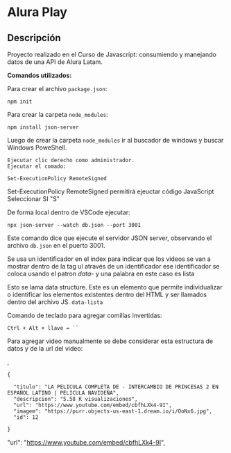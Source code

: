 # Alura Play
## Descripción
Proyecto realizado en el Curso de Javascript: consumiendo y manejando datos de una API de  Alura Latam.

**Comandos utilizados:**

Para crear el archivo `package.json`:

`npm init`

Para crear la carpeta `node_modules`:

`npm install json-server`

Luego de crear la carpeta `node_modules` ir al buscador de windows y buscar Windows PoweShell.

    Ejecutar clic derecho como administrador.
    Ejecutar el comado:
`Set-ExecutionPolicy RemoteSigned`

Set-ExecutionPolicy RemoteSigned permitirá ejeuctar código JavaScript
    Seleccionar SI "S"


De forma local dentro de VSCode ejecutar:

`npx json-server --watch db.json --port 3001`

Este comando dice que ejecute el servidor JSON server, observando el archivo `db.json` en el puerto 3001.

Se usa un identificador en el index para indicar que los videos se van a mostrar dentro de la tag ul através de un identificador
ese identificador se coloca usando el patron *data-* y una palabra en este caso es lista

Esto se lama data structure. Este es un elemento que permite individualizar o identificar los elementos existentes dentro del HTML y ser llamados dentro del archivo JS.
`data-lista`

Comando de teclado para agregar comillas invertidas:

` Ctrl + Alt + llave = `` `

Para agregar video manualmente se debe considerar esta estructura de datos y de la url del video:

,

    {

      "titulo": "LA PELICULA COMPLETA DE - INTERCAMBIO DE PRINCESAS 2 EN ESPAÑOL LATINO | PELICULA NAVIDEÑA",
      "descripcion": "5.58 K visualizaciones",
      "url": "https://www.youtube.com/embed/cbfhLXk4-9I",
      "imagem": "https://purr.objects-us-east-1.dream.io/i/OoNx6.jpg",
      "id": 12
    
    }

"url": "https://www.youtube.com/embed/cbfhLXk4-9I",

